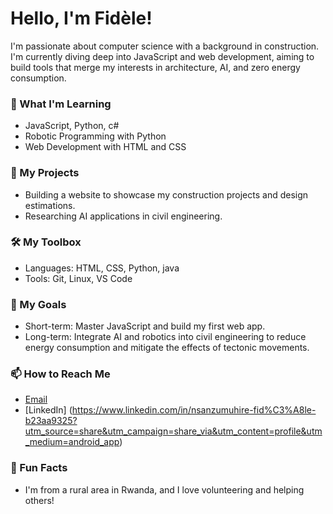 # Hello, I'm Fidèle!

I'm passionate about computer science with a background in construction. I'm currently diving deep into JavaScript and web development, aiming to build tools that merge my interests in architecture, AI, and zero energy consumption.

### 🌱 What I'm Learning
- JavaScript, Python, c#
- Robotic Programming with Python
- Web Development with HTML and CSS

### 🚀 My Projects
- Building a website to showcase my construction projects and design estimations.
- Researching AI applications in civil engineering.

### 🛠️ My Toolbox
- Languages: HTML, CSS, Python, java
- Tools: Git, Linux, VS Code

### 🎯 My Goals
- Short-term: Master JavaScript and build my first web app.
- Long-term: Integrate AI and robotics into civil engineering to reduce energy consumption and mitigate the effects of tectonic movements.

### 📫 How to Reach Me
- [Email](fidelensanze100@gmail.com)
- [LinkedIn] (https://www.linkedin.com/in/nsanzumuhire-fid%C3%A8le-b23aa9325?utm_source=share&utm_campaign=share_via&utm_content=profile&utm_medium=android_app)

### 🎨 Fun Facts
- I'm from a rural area in Rwanda, and I love volunteering and helping others!
